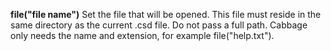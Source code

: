 **file("file name")** Set the file that will be opened. This file must reside in the same directory as the current .csd file. Do not pass a full path. Cabbage only needs the name and extension, for example file("help.txt"). 